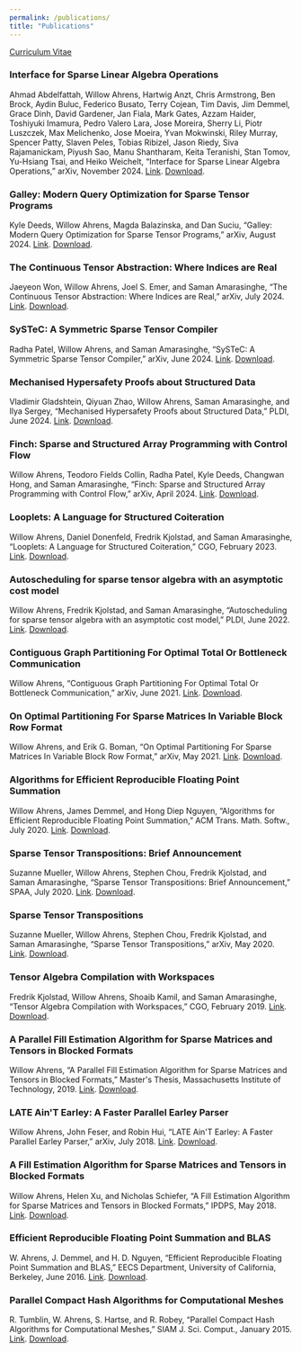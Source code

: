 ```yaml
---
permalink: /publications/
title: "Publications"
---
```


[Curriculum Vitae](/assets/documents/willow_ahrens_cv.pdf)

### Interface for Sparse Linear Algebra Operations
Ahmad Abdelfattah, Willow Ahrens, Hartwig Anzt, Chris Armstrong, Ben Brock, Aydin Buluc, Federico Busato, Terry Cojean, Tim Davis, Jim Demmel, Grace Dinh, David Gardener, Jan Fiala, Mark Gates, Azzam Haider, Toshiyuki Imamura, Pedro Valero Lara, Jose Moreira, Sherry Li, Piotr Luszczek, Max Melichenko, Jose Moeira, Yvan Mokwinski, Riley Murray, Spencer Patty, Slaven Peles, Tobias Ribizel, Jason Riedy, Siva Rajamanickam, Piyush Sao, Manu Shantharam, Keita Teranishi, Stan Tomov, Yu-Hsiang Tsai, and Heiko Weichelt, “Interface for Sparse Linear Algebra Operations,” arXiv, November 2024.
[Link](https://doi.org/10.48550/arXiv.2411.13259). [Download](/assets/documents/abdelfattah_interface_2024.pdf).

### Galley: Modern Query Optimization for Sparse Tensor Programs
Kyle Deeds, Willow Ahrens, Magda Balazinska, and Dan Suciu, “Galley: Modern Query Optimization for Sparse Tensor Programs,” arXiv, August 2024.
[Link](https://doi.org/10.48550/arXiv.2408.14706). [Download](/assets/documents/deeds_galley_2024.pdf).

### The Continuous Tensor Abstraction: Where Indices are Real
Jaeyeon Won, Willow Ahrens, Joel S. Emer, and Saman Amarasinghe, “The Continuous Tensor Abstraction: Where Indices are Real,” arXiv, July 2024.
[Link](https://doi.org/10.48550/arXiv.2407.01742). [Download](/assets/documents/won_continuous_2024.pdf).

### SySTeC: A Symmetric Sparse Tensor Compiler
Radha Patel, Willow Ahrens, and Saman Amarasinghe, “SySTeC: A Symmetric Sparse Tensor Compiler,” arXiv, June 2024.
[Link](https://doi.org/10.48550/arXiv.2406.09266). [Download](/assets/documents/patel_systec_2024.pdf).

### Mechanised Hypersafety Proofs about Structured Data
Vladimir Gladshtein, Qiyuan Zhao, Willow Ahrens, Saman Amarasinghe, and Ilya Sergey, “Mechanised Hypersafety Proofs about Structured Data,” PLDI, June 2024.
[Link](https://doi.org/10.1145/3656403). [Download](/assets/documents/gladshtein_mechanised_2024.pdf).

### Finch: Sparse and Structured Array Programming with Control Flow
Willow Ahrens, Teodoro Fields Collin, Radha Patel, Kyle Deeds, Changwan Hong, and Saman Amarasinghe, “Finch: Sparse and Structured Array Programming with Control Flow,” arXiv, April 2024.
[Link](http://arxiv.org/abs/2404.16730). [Download](/assets/documents/ahrens_finch_2024.pdf).

### Looplets: A Language for Structured Coiteration
Willow Ahrens, Daniel Donenfeld, Fredrik Kjolstad, and Saman Amarasinghe, “Looplets: A Language for Structured Coiteration,” CGO, February 2023.
[Link](https://doi.org/10.1145/3579990.3580020). [Download](/assets/documents/ahrens_looplets_2023.pdf).

### Autoscheduling for sparse tensor algebra with an asymptotic cost model
Willow Ahrens, Fredrik Kjolstad, and Saman Amarasinghe, “Autoscheduling for sparse tensor algebra with an asymptotic cost model,” PLDI, June 2022.
[Link](https://doi.org/10.1145/3519939.3523442). [Download](/assets/documents/ahrens_autoscheduling_2022.pdf).

### Contiguous Graph Partitioning For Optimal Total Or Bottleneck Communication
Willow Ahrens, “Contiguous Graph Partitioning For Optimal Total Or Bottleneck Communication,” arXiv, June 2021.
[Link](http://arxiv.org/abs/2007.16192). [Download](/assets/documents/ahrens_contiguous_2021.pdf).

### On Optimal Partitioning For Sparse Matrices In Variable Block Row Format
Willow Ahrens, and Erik G. Boman, “On Optimal Partitioning For Sparse Matrices In Variable Block Row Format,” arXiv, May 2021.
[Link](https://doi.org/10.48550/arXiv.2005.12414). [Download](/assets/documents/ahrens_optimal_2021.pdf).

### Algorithms for Efficient Reproducible Floating Point Summation
Willow Ahrens, James Demmel, and Hong Diep Nguyen, “Algorithms for Efficient Reproducible Floating Point Summation,” ACM Trans. Math. Softw., July 2020.
[Link](https://doi.org/10.1145/3389360). [Download](/assets/documents/ahrens_algorithms_2020.pdf).

### Sparse Tensor Transpositions: Brief Announcement
Suzanne Mueller, Willow Ahrens, Stephen Chou, Fredrik Kjolstad, and Saman Amarasinghe, “Sparse Tensor Transpositions: Brief Announcement,” SPAA, July 2020.
[Link](https://doi.org/10.1145/3350755.3400245). [Download](/assets/documents/mueller_sparse_2020-1.pdf).

### Sparse Tensor Transpositions
Suzanne Mueller, Willow Ahrens, Stephen Chou, Fredrik Kjolstad, and Saman Amarasinghe, “Sparse Tensor Transpositions,” arXiv, May 2020.
[Link](https://arxiv.org/abs/2005.10427). [Download](/assets/documents/mueller_sparse_2020.pdf).

### Tensor Algebra Compilation with Workspaces
Fredrik Kjolstad, Willow Ahrens, Shoaib Kamil, and Saman Amarasinghe, “Tensor Algebra Compilation with Workspaces,” CGO, February 2019.
[Link](https://doi.org/10.1109/CGO.2019.8661185). [Download](/assets/documents/kjolstad_tensor_2019.pdf).

### A Parallel Fill Estimation Algorithm for Sparse Matrices and Tensors in Blocked Formats
Willow Ahrens, “A Parallel Fill Estimation Algorithm for Sparse Matrices and Tensors in Blocked Formats,” Master's Thesis, Massachusetts Institute of Technology, 2019.
[Link](https://dspace.mit.edu/handle/1721.1/121653). [Download](/assets/documents/ahrens_parallel_2019.pdf).

### LATE Ain'T Earley: A Faster Parallel Earley Parser
Willow Ahrens, John Feser, and Robin Hui, “LATE Ain'T Earley: A Faster Parallel Earley Parser,” arXiv, July 2018.
[Link](https://arxiv.org/abs/1807.05642). [Download](/assets/documents/ahrens_late_2018.pdf).

### A Fill Estimation Algorithm for Sparse Matrices and Tensors in Blocked Formats
Willow Ahrens, Helen Xu, and Nicholas Schiefer, “A Fill Estimation Algorithm for Sparse Matrices and Tensors in Blocked Formats,” IPDPS, May 2018.
[Link](https://doi.org/10.1109/IPDPS.2018.00064). [Download](/assets/documents/ahrens_fill_2018.pdf).

### Efficient Reproducible Floating Point Summation and BLAS
W. Ahrens, J. Demmel, and H. D. Nguyen, “Efficient Reproducible Floating Point Summation and BLAS,” EECS Department, University of California, Berkeley, June 2016.
[Link](https://www2.eecs.berkeley.edu/Pubs/TechRpts/2016/EECS-2016-121.html). [Download](/assets/documents/ahrens_efficient_2016.pdf).

### Parallel Compact Hash Algorithms for Computational Meshes
R. Tumblin, W. Ahrens, S. Hartse, and R. Robey, “Parallel Compact Hash Algorithms for Computational Meshes,” SIAM J. Sci. Comput., January 2015.
[Link](https://doi.org/10.1137/13093371X). [Download](/assets/documents/tumblin_parallel_2015.pdf).
